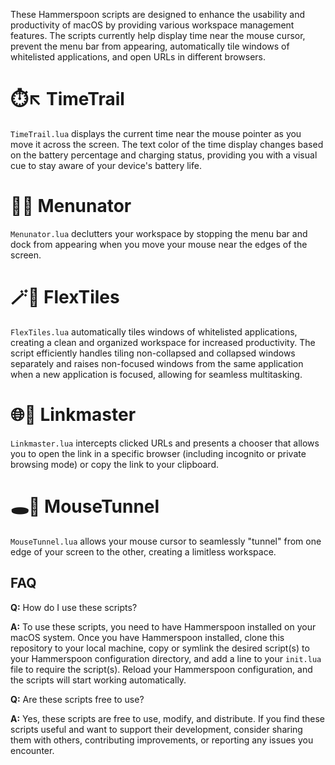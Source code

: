 These Hammerspoon scripts are designed to enhance the usability and productivity of macOS by providing various workspace management features. The scripts currently help display time near the mouse cursor, prevent the menu bar from appearing, automatically tile windows of whitelisted applications, and open URLs in different browsers.

# ⏱️↖️ TimeTrail
`TimeTrail.lua` displays the current time near the mouse pointer as you move it across the screen. The text color of the time display changes based on the battery percentage and charging status, providing you with a visual cue to stay aware of your device's battery life.

# 🚫🍔 Menunator
`Menunator.lua` declutters your workspace by stopping the menu bar and dock from appearing when you move your mouse near the edges of the screen.

# 🪄🧩 FlexTiles
`FlexTiles.lua` automatically tiles windows of whitelisted applications, creating a clean and organized workspace for increased productivity. The script efficiently handles tiling non-collapsed and collapsed windows separately and raises non-focused windows from the same application when a new application is focused, allowing for seamless multitasking.

# 🌐🔀 Linkmaster
`Linkmaster.lua` intercepts clicked URLs and presents a chooser that allows you to open the link in a specific browser (including incognito or private browsing mode) or copy the link to your clipboard.

# 🕳️🐁 MouseTunnel
`MouseTunnel.lua` allows your mouse cursor to seamlessly "tunnel" from one edge of your screen to the other, creating a limitless workspace.

## FAQ

**Q:** How do I use these scripts?

**A:** To use these scripts, you need to have Hammerspoon installed on your macOS system. Once you have Hammerspoon installed, clone this repository to your local machine, copy or symlink the desired script(s) to your Hammerspoon configuration directory, and add a line to your `init.lua` file to require the script(s). Reload your Hammerspoon configuration, and the scripts will start working automatically.

**Q:** Are these scripts free to use?

**A:** Yes, these scripts are free to use, modify, and distribute. If you find these scripts useful and want to support their development, consider sharing them with others, contributing improvements, or reporting any issues you encounter.
